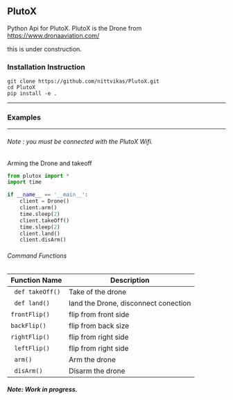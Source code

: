## PlutoX 
Python Api for PlutoX. PlutoX is the Drone from https://www.dronaaviation.com/ 

this is under construction.

### Installation Instruction
```
git clone https://github.com/nittvikas/PlutoX.git
cd PlutoX
pip install -e .
```
---
### Examples
---
###### Note : you must be connected with the PlutoX Wifi.

Arming the Drone and takeoff
```python
from plutox import *
import time

if __name__ == '__main__':
    client = Drone()
    client.arm()
    time.sleep(2)
    client.takeOff()
    time.sleep(2)
    client.land()
    client.disArm()
```
###### Command Functions
| Function Name | Description |
| --- | --- |
| ``` def takeOff()``` | Take of the drone |
| ``` def land()``` | land the Drone, disconnect conection|
| ```frontFlip()``` | flip from front side |
| ```backFlip()``` | flip from back size |
| ```rightFlip()``` | flip from right side |
| ``` leftFlip()``` | flip from right side |
| ``` arm()``` | Arm the drone |
| ``` disArm()``` | Disarm the drone |

##### Note: Work in progress.
